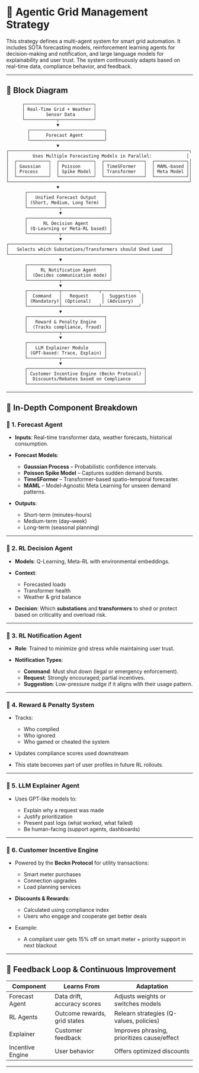 # 🧠 Agentic Grid Management Strategy 

This strategy defines a multi-agent system for smart grid automation. It includes SOTA forecasting models, reinforcement learning agents for decision-making and notification, and large language models for explainability and user trust. The system continuously adapts based on real-time data, compliance behavior, and feedback.

---

## 🔷 Block Diagram 

```
      ┌──────────────────────────┐
      │ Real-Time Grid + Weather │
      │        Sensor Data       │
      └────────────┬─────────────┘
                   ▼
        ┌────────────────────────────┐
        │      Forecast Agent        │
        └────────────────────────────┘
                   ▼
┌────────────────────────────────────────────────────────────────────┐
│         Uses Multiple Forecasting Models in Parallel:             │
│  ┌────────────┐  ┌─────────────┐  ┌───────────────┐  ┌────────────┐│
│  │ Gaussian   │  │ Poisson     │  │ TimeSFormer   │  │ MAML-based ││
│  │ Process    │  │ Spike Model │  │ Transformer   │  │ Meta Model ││
│  └────────────┘  └─────────────┘  └───────────────┘  └────────────┘│
└────────────────────────────────────────────────────────────────────┘
                   ▼
       ┌─────────────────────────────┐
       │   Unified Forecast Output   │
       │ (Short, Medium, Long Term)  │
       └────────────┬────────────────┘
                    ▼
       ┌───────────────────────────────┐
       │      RL Decision Agent        │
       │ (Q-Learning or Meta-RL based) │
       └────────────┬──────────────────┘
                    ▼
┌─────────────────────────────────────────────────────────────┐
│   Selects which Substations/Transformers should Shed Load   │
└─────────────────────────────────────────────────────────────┘
                    ▼
       ┌───────────────────────────────┐
       │     RL Notification Agent     │
       │  (Decides communication mode) │
       └────────────┬──────────────────┘
                    ▼
       ┌────────────┬──────────────┬──────────────┐
       │  Command   │   Request     │  Suggestion  │
       │ (Mandatory)│ (Optional)    │ (Advisory)   │
       └────────────┴──────────────┴──────────────┘
                    ▼
       ┌─────────────────────────────┐
       │   Reward & Penalty Engine   │
       │  (Tracks compliance, fraud) │
       └────────────┬────────────────┘
                    ▼
       ┌─────────────────────────────┐
       │   LLM Explainer Module      │
       │ (GPT-based: Trace, Explain) │
       └────────────┬────────────────┘
                    ▼
       ┌────────────────────────────────────────────┐
       │ Customer Incentive Engine (Beckn Protocol) │
       │  Discounts/Rebates based on Compliance     │
       └────────────────────────────────────────────┘
```

---

## 🧩 In-Depth Component Breakdown

### 🔹 1. Forecast Agent

* **Inputs**: Real-time transformer data, weather forecasts, historical consumption.
* **Forecast Models**:

  * **Gaussian Process** – Probabilistic confidence intervals.
  * **Poisson Spike Model** – Captures sudden demand bursts.
  * **TimeSFormer** – Transformer-based spatio-temporal forecaster.
  * **MAML** – Model-Agnostic Meta Learning for unseen demand patterns.
* **Outputs**:

  * Short-term (minutes–hours)
  * Medium-term (day–week)
  * Long-term (seasonal planning)

---

### 🔹 2. RL Decision Agent

* **Models**: Q-Learning, Meta-RL with environmental embeddings.
* **Context**:

  * Forecasted loads
  * Transformer health
  * Weather & grid balance
* **Decision**: Which **substations** and **transformers** to shed or protect based on criticality and overload risk.

---

### 🔹 3. RL Notification Agent

* **Role**: Trained to minimize grid stress while maintaining user trust.
* **Notification Types**:

  * **Command**: Must shut down (legal or emergency enforcement).
  * **Request**: Strongly encouraged; partial incentives.
  * **Suggestion**: Low-pressure nudge if it aligns with their usage pattern.

---

### 🔹 4. Reward & Penalty System

* Tracks:

  * Who complied
  * Who ignored
  * Who gamed or cheated the system
* Updates compliance scores used downstream
* This state becomes part of user profiles in future RL rollouts.

---

### 🔹 5. LLM Explainer Agent

* Uses GPT-like models to:

  * Explain why a request was made
  * Justify prioritization
  * Present past logs (what worked, what failed)
  * Be human-facing (support agents, dashboards)

---

### 🔹 6. Customer Incentive Engine

* Powered by the **Beckn Protocol** for utility transactions:

  * Smart meter purchases
  * Connection upgrades
  * Load planning services
* **Discounts & Rewards**:

  * Calculated using compliance index
  * Users who engage and cooperate get better deals
* Example:

  * A compliant user gets 15% off on smart meter + priority support in next blackout

---

## 🔁 Feedback Loop & Continuous Improvement

| Component        | Learns From                  | Adaptation                                  |
| ---------------- | ---------------------------- | ------------------------------------------- |
| Forecast Agent   | Data drift, accuracy scores  | Adjusts weights or switches models          |
| RL Agents        | Outcome rewards, grid states | Relearn strategies (Q-values, policies)     |
| Explainer        | Customer feedback            | Improves phrasing, prioritizes cause/effect |
| Incentive Engine | User behavior                | Offers optimized discounts                  |

---

